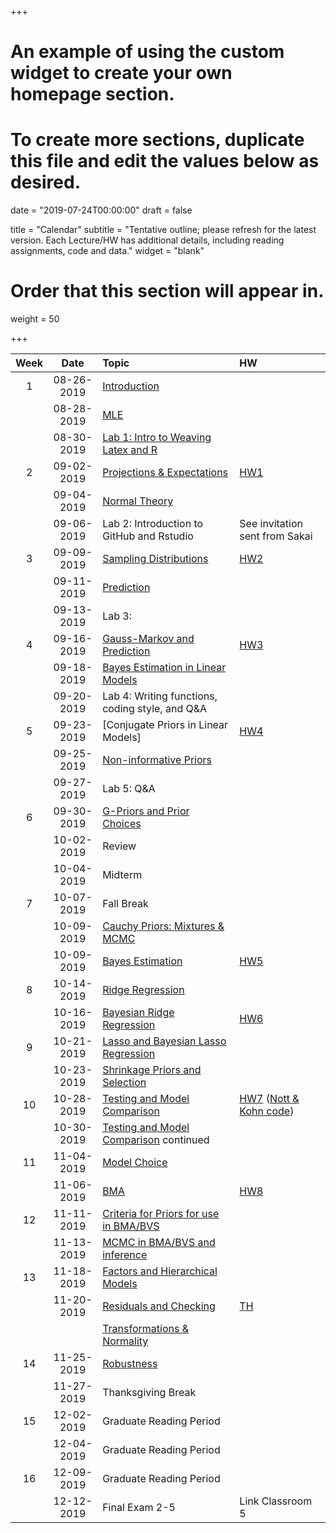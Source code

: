 +++
# An example of using the custom widget to create your own homepage section.
# To create more sections, duplicate this file and edit the values below as desired.

date = "2019-07-24T00:00:00"
draft = false

title = "Calendar"
subtitle = "Tentative outline; please refresh for the latest version.  Each Lecture/HW has additional details, including reading assignments, code and data."
widget = "blank"

# Order that this section will appear in.
weight = 50

+++

| Week |  Date      | Topic |   HW |
|:--:|:-------------:|:---------------------------|:---|
| 1  | 08-26-2019 | [Introduction](publication/intro/) |    |
|    | 08-28-2019 | [MLE](publication/mle/) | |
|    | 08-30-2019 | [Lab 1: Intro to Weaving Latex and R](https://github.com/sta721-f19/lab1)
| 2  | 09-02-2019 | [Projections & Expectations ](publication/projections/) |  [HW1](talk/hw01/) |
|    | 09-04-2019 | [Normal Theory](publication/normal-theory/) |   |
|    | 09-06-2019 | Lab 2: Introduction to GitHub and Rstudio |  See invitation sent from Sakai |
| 3  | 09-09-2019 | [Sampling Distributions](publication/samplingdist/) | [HW2](talk/hw02/)  |
|    | 09-11-2019 | [Prediction](publication/prediction/) |   |
|    | 09-13-2019 | Lab 3:  | |
| 4  | 09-16-2019 | [Gauss-Markov and Prediction](publication/gauss-markov/) | [HW3](talk/hw03/) |  
|    | 09-18-2019 | [Bayes Estimation in Linear Models](publication/bayes-intro/) | |
|    | 09-20-2019 | Lab 4: Writing functions, coding style, and Q&A | |
| 5  | 09-23-2019 | [Conjugate Priors in Linear Models] |  [HW4](talk/hw04/)  |
|    | 09-25-2019 | [Non-informative Priors](publication/jeffreys/) |  |
|    | 09-27-2019 | Lab 5:  Q&A |
| 6  | 09-30-2019 | [G-Priors and Prior Choices](publication/g-priors/) | |
|    | 10-02-2019 | Review  | |
|    | 10-04-2019 | Midterm | |
| 7  | 10-07-2019 | Fall Break | |
|    | 10-09-2019 |  [Cauchy Priors: Mixtures & MCMC](publication/cauchy-priors/)  | |
|    | 10-09-2019 | [Bayes Estimation](publication/estimation) | [HW5](talk/hw05) |
| 8  | 10-14-2019 | [Ridge Regression](publication/ridge) | |
|    | 10-16-2019 | [Bayesian Ridge Regression](publication/bayesridge) | [HW6](talk/hw06)|
| 9  | 10-21-2019 | [Lasso and Bayesian Lasso Regression](publication/lasso) | |
|    | 10-23-2019 | [Shrinkage Priors and Selection](publication/shrinkage) |  |
| 10 | 10-28-2019 | [Testing and Model Comparison](publication/testing) | [HW7](talk/hw07) ([Nott & Kohn code](talk/nott-kohn.Rmd))|
|    | 10-30-2019 | [Testing and Model Comparison](publication/testing) continued      |  |
| 11 | 11-04-2019 | [Model Choice](publication/model-choice) | |
|    | 11-06-2019 | [BMA](publication/bma)       | [HW8](talk/hw08)   |
| 12 | 11-11-2019 | [Criteria for Priors for use in BMA/BVS](publication/desi) |  | 
|    | 11-13-2019 | [MCMC in BMA/BVS and inference](publication/mcmc)       |  |
| 13 | 11-18-2019 | [Factors and Hierarchical Models](publication/robust) | | 
|    | 11-20-2019 | [Residuals and Checking](publication/residuals) | [TH](project/data-analysis) |
|    |            |  [Transformations & Normality](publication/boxcox) | |
| 14 | 11-25-2019 | [Robustness](publication/robust) | |
|    | 11-27-2019 | Thanksgiving Break | |
| 15 | 12-02-2019 | Graduate Reading Period | |
|    | 12-04-2019 | Graduate Reading Period | |
| 16 | 12-09-2019 | Graduate Reading Period | |
|    | 12-12-2019 | Final Exam 2-5 | Link Classroom 5 |

